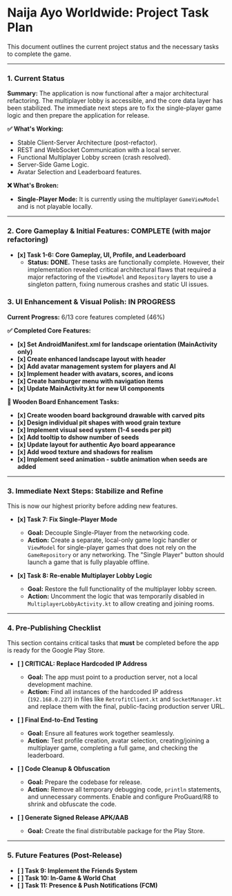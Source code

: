 # Naija Ayo Worldwide: Project Task Plan

This document outlines the current project status and the necessary tasks to complete the game.

---

### 1. Current Status

**Summary:** The application is now functional after a major architectural refactoring. The multiplayer lobby is accessible, and the core data layer has been stabilized. The immediate next steps are to fix the single-player game logic and then prepare the application for release.

**✅ What's Working:**
- Stable Client-Server Architecture (post-refactor).
- REST and WebSocket Communication with a local server.
- Functional Multiplayer Lobby screen (crash resolved).
- Server-Side Game Logic.
- Avatar Selection and Leaderboard features.

**❌ What's Broken:**
- **Single-Player Mode:** It is currently using the multiplayer `GameViewModel` and is not playable locally.

---

### 2. Core Gameplay & Initial Features: COMPLETE (with major refactoring)

-   **[x] Task 1-6: Core Gameplay, UI, Profile, and Leaderboard**
    -   **Status:** **DONE.** These tasks are functionally complete. However, their implementation revealed critical architectural flaws that required a major refactoring of the `ViewModel` and `Repository` layers to use a singleton pattern, fixing numerous crashes and static UI issues.

### 3. UI Enhancement & Visual Polish: IN PROGRESS

**Current Progress:** 6/13 core features completed (46%)

**✅ Completed Core Features:**
-   **[x] Set AndroidManifest.xml for landscape orientation (MainActivity only)**
-   **[x] Create enhanced landscape layout with header**
-   **[x] Add avatar management system for players and AI**
-   **[x] Implement header with avatars, scores, and icons**
-   **[x] Create hamburger menu with navigation items**
-   **[x] Update MainActivity.kt for new UI components**

**🎯 Wooden Board Enhancement Tasks:**
-   **[x] Create wooden board background drawable with carved pits**
-   **[x] Design individual pit shapes with wood grain texture**
-   **[x] Implement visual seed system (1-4 seeds per pit)**
-   **[x] Add tooltip to dshow number of seeds**
-   **[x] Update layout for authentic Ayo board appearance**
-   **[x] Add wood texture and shadows for realism**
-   **[x] Implement seed animation - subtle animation when seeds are added**

---

### 3. Immediate Next Steps: Stabilize and Refine

This is now our highest priority before adding new features.

-   **[x] Task 7: Fix Single-Player Mode**
    -   **Goal:** Decouple Single-Player from the networking code.
    -   **Action:** Create a separate, local-only game logic handler or `ViewModel` for single-player games that does not rely on the `GameRepository` or any networking. The "Single Player" button should launch a game that is fully playable offline.

-   **[x] Task 8: Re-enable Multiplayer Lobby Logic**
    -   **Goal:** Restore the full functionality of the multiplayer lobby screen.
    -   **Action:** Uncomment the logic that was temporarily disabled in `MultiplayerLobbyActivity.kt` to allow creating and joining rooms.

---

### 4. Pre-Publishing Checklist

This section contains critical tasks that **must** be completed before the app is ready for the Google Play Store.

-   **[ ] CRITICAL: Replace Hardcoded IP Address**
    -   **Goal:** The app must point to a production server, not a local development machine.
    -   **Action:** Find all instances of the hardcoded IP address (`192.168.0.227`) in files like `RetrofitClient.kt` and `SocketManager.kt` and replace them with the final, public-facing production server URL.

-   **[ ] Final End-to-End Testing**
    -   **Goal:** Ensure all features work together seamlessly.
    -   **Action:** Test profile creation, avatar selection, creating/joining a multiplayer game, completing a full game, and checking the leaderboard.

-   **[ ] Code Cleanup & Obfuscation**
    -   **Goal:** Prepare the codebase for release.
    -   **Action:** Remove all temporary debugging code, `println` statements, and unnecessary comments. Enable and configure ProGuard/R8 to shrink and obfuscate the code.

-   **[ ] Generate Signed Release APK/AAB**
    -   **Goal:** Create the final distributable package for the Play Store.

---

### 5. Future Features (Post-Release)

-   **[ ] Task 9: Implement the Friends System**
-   **[ ] Task 10: In-Game & World Chat**
-   **[ ] Task 11: Presence & Push Notifications (FCM)**
